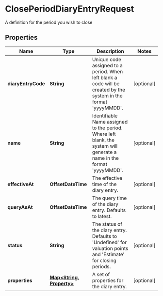 

# ClosePeriodDiaryEntryRequest

A definition for the period you wish to close

## Properties

| Name | Type | Description | Notes |
|------------ | ------------- | ------------- | -------------|
|**diaryEntryCode** | **String** | Unique code assigned to a period. When left blank a code will be created by the system in the format &#39;yyyyMMDD&#39;. |  [optional] |
|**name** | **String** | Identifiable Name assigned to the period. Where left blank, the system will generate a name in the format &#39;yyyyMMDD&#39;. |  [optional] |
|**effectiveAt** | **OffsetDateTime** | The effective time of the diary entry. |  [optional] |
|**queryAsAt** | **OffsetDateTime** | The query time of the diary entry. Defaults to latest. |  [optional] |
|**status** | **String** | The status of the diary entry. Defaults to &#39;Undefined&#39; for valuation points and &#39;Estimate&#39; for closing periods. |  [optional] |
|**properties** | [**Map&lt;String, Property&gt;**](Property.md) | A set of properties for the diary entry. |  [optional] |



